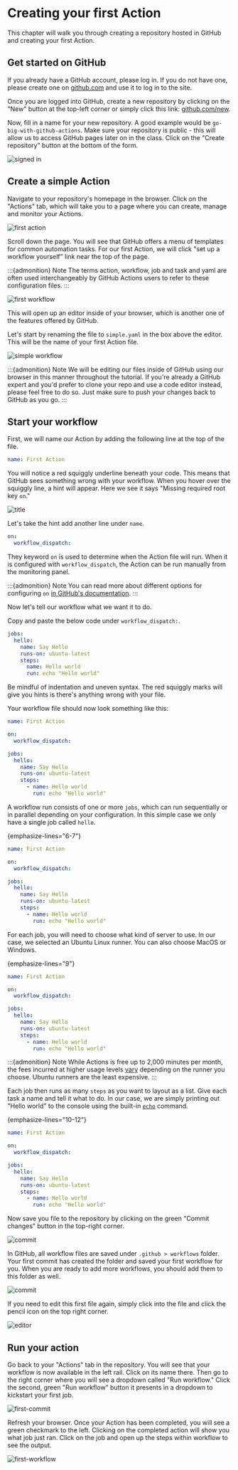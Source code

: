 # Creating your first Action

This chapter will walk you through creating a repository hosted in GitHub and creating your first Action.

## Get started on GitHub

If you already have a GitHub account, please log in. If you do not have one, please create one on [github.com](https://github.com) and use it to log in to the site.

Once you are logged into GitHub, create a new repository by clicking on the "New" button at the top-left corner or simply click this link: [github.com/new](https://github.com/new).

Now, fill in a name for your new repository. A good example would be `go-big-with-github-actions`. Make sure your repository is public - this will allow us to access GitHub pages later on in the class. Click on the "Create repository" button at the bottom of the form.

![signed in](_static/getting-started-1.png)

## Create a simple Action

Navigate to your repository's homepage in the browser. Click on the "Actions" tab, which will take you to a page where you can create, manage and monitor your Actions.

![first action](_static/first-action-1.png)

Scroll down the page. You will see that GitHub offers a menu of templates for common automation tasks. For our first Action, we will click "set up a workflow yourself" link near the top of the page.

:::{admonition} Note
The terms action, workflow, job and task and yaml are often used interchangeably by GitHub Actions users to refer to these configuration files.
:::

![first workflow](_static/first-action-2.png)

This will open up an editor inside of your browser, which is another one of the features offered by GitHub.

Let's start by renaming the file to `simple.yaml` in the box above the editor. This will be the name of your first Action file.

![simple workflow](_static/first-action-3.png)

:::{admonition} Note
We will be editing our files inside of GitHub using our browser in this manner throughout the tutorial. If you're already a GitHub expert and you'd prefer to clone your repo and use a code editor instead, please feel free to do so. Just make sure to push your changes back to GitHub as you go.
:::

## Start your workflow

First, we will name our Action by adding the following line at the top of the file.

```yaml
name: First Action
```

You will notice a red squiggly underline beneath your code. This means that GitHub sees something wrong with your workflow. When you hover over the squiggly line, a hint will appear. Here we see it says "Missing required root key `on`."

![title](_static/first-action-4.png)

Let's take the hint add another line under `name`.

```yaml
on:
  workflow_dispatch:
```

They keyword `on` is used to determine when the Action file will run. When it is configured with `workflow_dispatch`, the Action can be run manually from the monitoring panel.

:::{admonition} Note
You can read more about different options for configuring `on` [in GitHub's documentation](https://docs.github.com/en/actions/writing-workflows/workflow-syntax-for-github-actions#on).
:::

Now let's tell our workflow what we want it to do.

Copy and paste the below code under `workflow_dispatch:`.

```yaml
jobs:
  hello:
    name: Say Hello
    runs-on: ubuntu-latest
    steps:
      name: Hello world
      run: echo "Hello world"
```

Be mindful of indentation and uneven syntax. The red squiggly marks will give you hints is there's anything wrong with your file.

Your workflow file should now look something like this:

```yaml
name: First Action

on:
  workflow_dispatch:

jobs:
  hello:
    name: Say Hello
    runs-on: ubuntu-latest
    steps:
      - name: Hello world
        run: echo "Hello world"
```

A workflow run consists of one or more `jobs`, which can run sequentially or in parallel depending on your configuration. In this simple case we only have a single job called `hello`.

{emphasize-lines="6-7"}
```yaml
name: First Action

on:
  workflow_dispatch:

jobs:
  hello:
    name: Say Hello
    runs-on: ubuntu-latest
    steps:
      - name: Hello world
        run: echo "Hello world"
```

For each job, you will need to choose what kind of server to use. In our case, we selected an Ubuntu Linux runner. You can also choose MacOS or Windows.

{emphasize-lines="9"}
```yaml
name: First Action

on:
  workflow_dispatch:

jobs:
  hello:
    name: Say Hello
    runs-on: ubuntu-latest
    steps:
      - name: Hello world
        run: echo "Hello world"
```

:::{admonition} Note
While Actions is free up to 2,000 minutes per month, the fees incurred at higher usage levels [vary](https://docs.github.com/en/billing/managing-billing-for-your-products/managing-billing-for-github-actions/about-billing-for-github-actions#minute-multipliers) depending on the runner you choose. Ubuntu runners are the least expensive.
:::

Each job then runs as many `steps` as you want to layout as a list. Give each task a name and tell it what to do. In our case, we are simply printing out "Hello world" to the console using the built-in [`echo`](https://linux.die.net/man/1/echo) command.

{emphasize-lines="10-12"}
```yaml
name: First Action

on:
  workflow_dispatch:

jobs:
  hello:
    name: Say Hello
    runs-on: ubuntu-latest
    steps:
      - name: Hello world
        run: echo "Hello world"
```


Now save you file to the repository by clicking on the green "Commit changes" button in the top-right corner.

![commit](_static/first-action-10.png)

In GitHub, all workflow files are saved under `.github > workflows` folder. Your first commit has created the folder and saved your first workflow for you. When you are ready to add more workflows, you should add them to this folder as well.

![commit](_static/first-action-8.png)

If you need to edit this first file again, simply click into the file and click the pencil icon on the top right corner.

![editor](_static/first-action-13.png)

## Run your action

Go back to your "Actions" tab in the repository. You will see that your workflow is now available in the left rail. Click on its name there. Then go to the right corner where you will see a dropdown called "Run workflow." Click the second, green "Run workflow" button it presents in a dropdown to kickstart your first job.

![first-commit](_static/first-action-11.png)

Refresh your browser. Once your Action has been completed, you will see a green checkmark to the left. Clicking on the completed action will show you what job just ran. Click on the job and open up the steps within workflow to see the output.

![first-workflow](_static/first-action-12.png)
